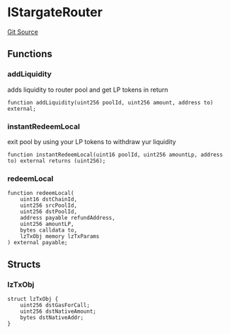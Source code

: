 # IStargateRouter
[Git Source](https://github.com/HedgeFarm/smart-farmer/blob/992c3b4a8bc708d23c14656e504528c18f790128/contracts/yield/interface/stargate/IStargateRouter.sol)


## Functions
### addLiquidity

adds liquidity to router pool and get LP tokens in return


```solidity
function addLiquidity(uint256 poolId, uint256 amount, address to) external;
```

### instantRedeemLocal

exit pool by using your LP tokens to withdraw yur liquidity


```solidity
function instantRedeemLocal(uint16 poolId, uint256 amountLp, address to) external returns (uint256);
```

### redeemLocal


```solidity
function redeemLocal(
    uint16 dstChainId,
    uint256 srcPoolId,
    uint256 dstPoolId,
    address payable refundAddress,
    uint256 amountLP,
    bytes calldata to,
    lzTxObj memory lzTxParams
) external payable;
```

## Structs
### lzTxObj

```solidity
struct lzTxObj {
    uint256 dstGasForCall;
    uint256 dstNativeAmount;
    bytes dstNativeAddr;
}
```


